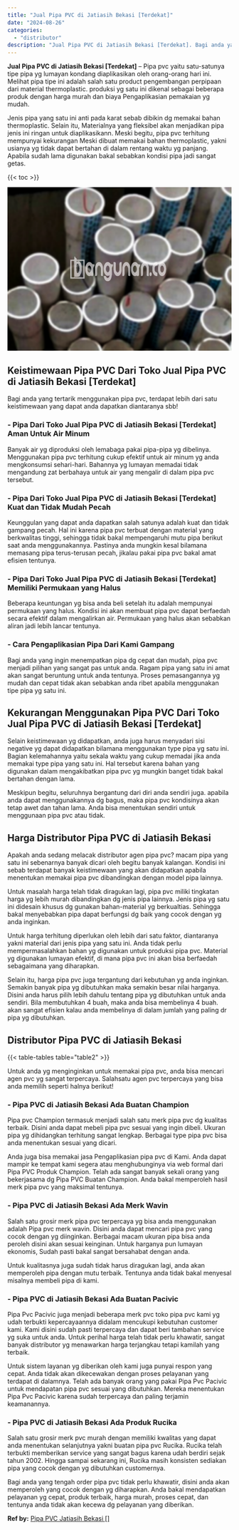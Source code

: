 ```yaml
---
title: "Jual Pipa PVC di Jatiasih Bekasi [Terdekat]"
date: "2024-08-26"
categories: 
  - "distributor"
description: "Jual Pipa PVC di Jatiasih Bekasi [Terdekat]. Bagi anda yang tengah order pipa pvc tidak perlu khawatir, disini anda akan memperoleh yang cocok dengan yg diha..."
---
```


**Jual Pipa PVC di Jatiasih Bekasi \[Terdekat\]** – Pipa pvc yaitu satu-satunya tipe pipa yg lumayan kondang diaplikasikan oleh orang-orang hari ini. Melihat pipa tipe ini adalah salah satu product pengembangan perpipaan dari material thermoplastic. produksi yg satu ini dikenal sebagai beberapa produk dengan harga murah dan biaya Pengaplikasian pemakaian yg mudah.

Jenis pipa yang satu ini anti pada karat sebab dibikin dg memakai bahan thermoplastic. Selain itu, Materialnya yang fleksibel akan menjadikan pipa jenis ini ringan untuk diaplikasikann. Meski begitu, pipa pvc terhitung mempunyai kekurangan Meski dibuat memakai bahan thermoplastic, yakni usianya yg tidak dapat bertahan di dalam rentang waktu yg panjang. Apabila sudah lama digunakan bakal sebabkan kondisi pipa jadi sangat getas.

{{< toc >}}

![Jual Pipa PVC di Jatiasih Bekasi [Terdekat]](/images/jaul-pipa-pvc-36.png)

## Keistimewaan Pipa PVC Dari Toko Jual Pipa PVC di Jatiasih Bekasi \[Terdekat\]

Bagi anda yang tertarik menggunakan pipa pvc, terdapat lebih dari satu keistimewaan yang dapat anda dapatkan diantaranya sbb!

### \- Pipa Dari Toko Jual Pipa PVC di Jatiasih Bekasi \[Terdekat\] Aman Untuk Air Minum

Banyak air yg diproduksi oleh lemabaga pakai pipa-pipa yg dibelinya. Menggunakan pipa pvc terhitung cukup efektif untuk air minum yg anda mengkonsumsi sehari-hari. Bahannya yg lumayan memadai tidak mengandung zat berbahaya untuk air yang mengalir di dalam pipa pvc tersebut.

### \- Pipa Dari Toko Jual Pipa PVC di Jatiasih Bekasi \[Terdekat\] Kuat dan Tidak Mudah Pecah

Keunggulan yang dapat anda dapatkan salah satunya adalah kuat dan tidak gampang pecah. Hal ini karena pipa pvc terbuat dengan material yang berkwalitas tinggi, sehingga tidak bakal mempengaruhi mutu pipa berikut saat anda menggunakannya. Pastinya anda mungkin kesal bilamana memasang pipa terus-terusan pecah, jikalau pakai pipa pvc bakal amat efisien tentunya.

### \- Pipa Dari Toko Jual Pipa PVC di Jatiasih Bekasi \[Terdekat\] Memiliki Permukaan yang Halus

Beberapa keuntungan yg bisa anda beli setelah itu adalah mempunyai permukaan yang halus. Kondisi ini akan membuat pipa pvc dapat berfaedah secara efektif dalam mengalirkan air. Permukaan yang halus akan sebabkan aliran jadi lebih lancar tentunya.

### \- Cara Pengaplikasian Pipa Dari Kami Gampang

Bagi anda yang ingin menempatkan pipa dg cepat dan mudah, pipa pvc menjadi pilihan yang sangat pas untuk anda. Ragam pipa yang satu ini amat akan sangat beruntung untuk anda tentunya. Proses pemasangannya yg mudah dan cepat tidak akan sebabkan anda ribet apabila menggunakan tipe pipa yg satu ini.

## Kekurangan Menggunakan Pipa PVC Dari Toko Jual Pipa PVC di Jatiasih Bekasi \[Terdekat\]

Selain keistimewaan yg didapatkan, anda juga harus menyadari sisi negative yg dapat didapatkan bilamana menggunakan type pipa yg satu ini. Bagian kelemahannya yaitu sekala waktu yang cukup memadai jika anda memakai type pipa yang satu ini. Hal tersebut karena bahan yang digunakan dalam mengakibatkan pipa pvc yg mungkin banget tidak bakal bertahan dengan lama.

Meskipun begitu, seluruhnya bergantung dari diri anda sendiri juga. apabila anda dapat menggunakannya dg bagus, maka pipa pvc kondisinya akan tetap awet dan tahan lama. Anda bisa menentukan sendiri untuk menggunaan pipa pvc atau tidak.

## Harga Distributor Pipa PVC di Jatiasih Bekasi

Apakah anda sedang melacak distributor agen pipa pvc? macam pipa yang satu ini sebenarnya banyak dicari oleh begitu banyak kalangan. Kondisi ini sebab terdapat banyak keistimewaan yang akan didapatkan apabila menentukan memakai pipa pvc dibandingkan dengan model pipa lainnya.

Untuk masalah harga telah tidak diragukan lagi, pipa pvc miliki tingkatan harga yg lebih murah dibandingkan dg jenis pipa lainnya. Jenis pipa yg satu ini didesain khusus dg gunakan bahan-material yg berkualtias. Sehingga bakal menyebabkan pipa dapat berfungsi dg baik yang cocok dengan yg anda inginkan.

Untuk harga terhitung diperlukan oleh lebih dari satu faktor, diantaranya yakni material dari jenis pipa yang satu ini. Anda tidak perlu mempermasalahkan bahan yg digunakan untuk produksi pipa pvc. Material yg digunakan lumayan efektif, di mana pipa pvc ini akan bisa berfaedah sebagaimana yang diharapkan.

Selain itu, harga pipa pvc juga tergantung dari kebutuhan yg anda inginkan. Semakin banyak pipa yg dibutuhkan maka semakin besar nilai harganya. Disini anda harus pilih lebih dahulu tentang pipa yg dibutuhkan untuk anda sendiri. Bila membutuhkan 4 buah, maka anda bisa membelinya 4 buah. akan sangat efisien kalau anda membelinya di dalam jumlah yang paling dr pipa yg dibutuhkan.

## Distributor Pipa PVC di Jatiasih Bekasi

{{< table-tables table="table2" >}}

Untuk anda yg menginginkan untuk memakai pipa pvc, anda bisa mencari agen pvc yg sangat terpercaya. Salahsatu agen pvc terpercaya yang bisa anda memilih seperti halnya berikut!

### \- Pipa PVC di Jatiasih Bekasi Ada Buatan Champion

Pipa pvc Champion termasuk menjadi salah satu merk pipa pvc dg kualitas terbaik. Disini anda dapat mebeli pipa pvc sesuai yang ingin dibeli. Ukuran pipa yg dihidangkan terhitung sangat lengkap. Berbagai type pipa pvc bisa anda menentukan sesuai yang dicari.

Anda juga bisa memakai jasa Pengaplikasian pipa pvc di Kami. Anda dapat mampir ke tempat kami segera atau menghubunginya via web formal dari Pipa PVC Produk Champion. Telah ada sangat banyak sekali orang yang bekerjasama dg Pipa PVC Buatan Champion. Anda bakal memperoleh hasil merk pipa pvc yang maksimal tentunya.

### \- Pipa PVC di Jatiasih Bekasi Ada Merk Wavin

Salah satu grosir merk pipa pvc terpercaya yg bisa anda menggunakan adalah Pipa pvc merk wavin. Disini anda dapat mencari pipa pvc yang cocok dengan yg diinginkan. Berbagai macam ukuran pipa bisa anda peroleh disini akan sesuai keinginan. Untuk harganya pun lumayan ekonomis, Sudah pasti bakal sangat bersahabat dengan anda.

Untuk kualitasnya juga sudah tidak harus diragukan lagi, anda akan memperoleh pipa dengan mutu terbaik. Tentunya anda tidak bakal menyesal misalnya membeli pipa di kami.

### \- Pipa PVC di Jatiasih Bekasi Ada Buatan Pacivic

Pipa Pvc Pacivic juga menjadi beberapa merk pvc toko pipa pvc kami yg udah terbukti kepercayaannya didalam mencukupi kebutuhan customer kami. Kami disini sudah pasti terpercaya dan dapat beri tambahan service yg suka untuk anda. Untuk perihal harga telah tidak perlu khawatir, sangat banyak distributor yg menawarkan harga terjangkau tetapi kamilah yang terbaik.

Untuk sistem layanan yg diberikan oleh kami juga punyai respon yang cepat. Anda tidak akan dikecewakan dengan proses pelayanan yang terdapat di dalamnya. Telah ada banyak orang yang pakai Pipa Pvc Pacivic untuk mendapatan pipa pvc sesuai yang dibutuhkan. Mereka menentukan Pipa Pvc Pacivic karena sudah terpercaya dan paling terjamin keamanannya.

### \- Pipa PVC di Jatiasih Bekasi Ada Produk Rucika

Salah satu grosir merk pvc murah dengan memiliki kwalitas yang dapat anda menentukan selanjutnya yakni buatan pipa pvc Rucika. Rucika telah terbukti memberikan service yang sangat bagus karena udah berdiri sejak tahun 2002. Hingga sampai sekarang ini, Rucika masih konsisten sediakan pipa yang cocok dengan yg dibutuhkan customernya.

Bagi anda yang tengah order pipa pvc tidak perlu khawatir, disini anda akan memperoleh yang cocok dengan yg diharapkan. Anda bakal mendapatkan pelayanan yg cepat, produk terbaik, harga murah, proses cepat, dan tentunya anda tidak akan kecewa dg pelayanan yang diberikan.

**Ref by:** [Pipa PVC Jatiasih Bekasi []](https://id.wikipedia.org/wiki/Pipa)
